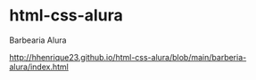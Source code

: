 # html-css-alura
 
Barbearia Alura

<a href="https://github.com/hhenrique23/html-css-alura/blob/main/barberia-alura/index.html">http://hhenrique23.github.io/html-css-alura/blob/main/barberia-alura/index.html</a>